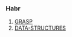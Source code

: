 ### Habr

1) [GRASP](https://habr.com/ru/post/92570/)
2) [DATA-STRUCTURES](https://habr.com/ru/post/92570om/ru/post/128269/)
